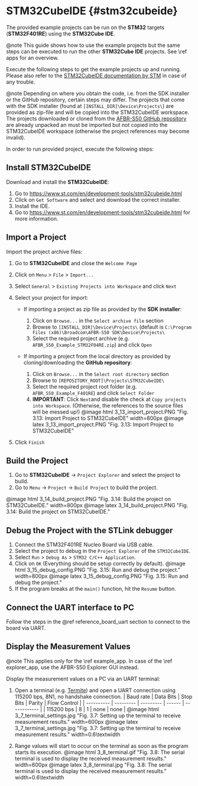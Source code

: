 # STM32CubeIDE {#stm32cubeide}

The provided example projects can be run on the **STM32** targets
(**STM32F401RE**) using the **STM32Cube IDE**.

@note This guide shows how to use the example projects but the same steps can be
executed to run the other **STM32Cube IDE** projects. See \ref apps for an
overview.

Execute the following steps to get the example projects up and running. Please
also refer to the
[STM32CubeIDE documentation by STM](https://www.st.com/en/development-tools/stm32cubeide.html)
in case of any trouble.

@note Depending on where you obtain the code, i.e. from the SDK installer or the
GitHub repository, certain steps may differ. The projects that come with the SDK
installer (found at `[INSTALL_DIR]\Device\Projects\`) are provided as zip-file
and will be copied into the STM32CubeIDE workspace. The projects downloaded or
cloned from the
[AFBR-S50 GitHub repository](https://github.com/Broadcom/AFBR-S50-API) are
already unpacked an must be imported but not copied into the STM32CubeIDE
workspace (otherwise the project references may become invalid).

In order to run provided project, execute the following steps:

## Install STM32CubeIDE

Download and install the **STM32CubeIDE**:

1. Go to <https://www.st.com/en/development-tools/stm32cubeide.html>
2. Click on `Get Software` and select and download the correct installer.
3. Install the IDE.
4. Go to <https://www.st.com/en/development-tools/stm32cubeide.html> for more
   information.

## Import a Project

Import the project archive files:

1. Go to **STM32CubeIDE** and close the `Welcome Page`
2. Click on `Menu` > `File` > `Import...`
3. Select `General` > `Existing Projects into Workspace` and click `Next`
4. Select your project for import:

    - If importing a project as zip file as provided by the **SDK installer**:

        1. Click on `Browse...` in the `Select archive file` section
        2. Browse to `[INSTALL_DIR]\Device\Projects\` (default is
           `C:\Program Files (x86)\Broadcom\AFBR-S50 SDK\Device\Projects\`
        3. Select the required project archive (e.g.
           `AFBR_S50_Example_STM32F04RE.zip`) and click `Open`

    - If importing a project from the local directory as provided by
      cloning/downloading the **GitHub repository**:

        1. Click on `Browse...` in the `Select root directory` section
        2. Browse to `[REPOSITORY_ROOT]\Projects\STM32CubeIDE\`
        3. Select the required project root folder (e.g.
           `AFBR_S50_Example_F401RE`) and click `Select Folder`
        4. **IMPORTANT**: Click `Next`and disable the check at
           `Copy projects into Workspace`. (Otherwise, the references to the
           source files will be messed up!)
           @image html 3_13_import_project.PNG "Fig. 3.13: Import Project to STM32CubeIDE" width=800px
           @image latex 3_13_import_project.PNG "Fig. 3.13: Import Project to STM32CubeIDE"

5. Click `Finish`

## Build the Project

1. Go to **STM32CubeIDE** -> `Project Explorer` and select the project to build.
2. Go to `Menu` -> `Project` -> `Build Project` to build the project.

@image html 3_14_build_project.PNG "Fig. 3.14: Build the project on STM32CubeIDE." width=800px
@image latex 3_14_build_project.PNG "Fig. 3.14: Build the project on STM32CubeIDE."

## Debug the Project with the STLink debugger

1. Connect the STM32F401RE Nucleo Board via USB cable.
2. Select the project to debug in the `Project Explorer` of the `STM32CubeIDE`.
3. Select `Run` > `Debug As` > `STM32 C/C++ Application`.
4. Click on `OK` (Everything should be setup correctly by default).
    @image html 3_15_debug_config.PNG "Fig. 3.15: Run and debug the project." width=800px
    @image latex 3_15_debug_config.PNG "Fig. 3.15: Run and debug the project."
5. If the program breaks at the `main()` function, hit the `Resume` button.

## Connect the UART interface to PC

Follow the steps in the @ref reference_board_uart section to connect to the
board via UART.

## Display the Measurement Values

@note This applies only for the \ref example_app. In case of the \ref explorer_app,
use the AFBR-S50 Explorer GUI instead.

Display the measurement values on a PC via an UART terminal:

1. Open a terminal (e.g.
   [Termite](https://www.compuphase.com/software_termite.htm)) and open a
   UART connection using 115200 bps, 8N1, no handshake connection.
   | Baud rate  | Data Bits | Stop Bits | Parity | Flow Control |
   | ---------- | --------- | --------- | ------ | ------------ |
   | 115200 bps | 8         | 1         | none   | none         |
   @image html 3_7_terminal_settings.jpg "Fig. 3.7: Setting up the terminal to receive measurement results." width=600px
   @image latex 3_7_terminal_settings.jpg "Fig. 3.7: Setting up the terminal to receive measurement results." width=0.6\textwidth

2. Range values will start to occur on the terminal as soon as the program
   starts its execution.
   @image html 3_8_terminal.gif "Fig. 3.8: The serial terminal is used to display the received measurement results." width=600px
   @image latex 3_8_terminal.jpg "Fig. 3.8: The serial terminal is used to display the received measurement results." width=0.6\textwidth
